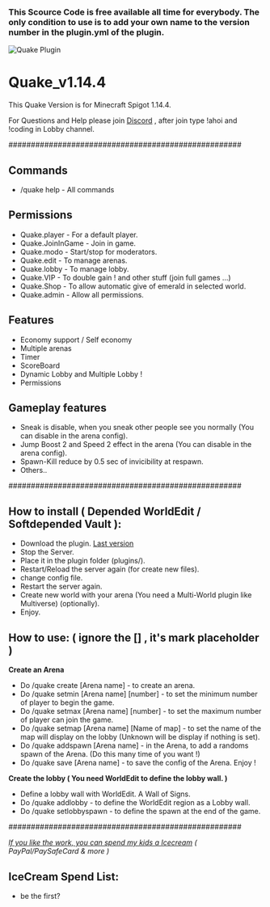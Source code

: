 ### This Scource Code is free available all time for everybody. The only condition to use is to add your own name to the version number in the plugin.yml of the plugin.

![Quake Plugin](https://media.forgecdn.net/avatars/67/696/636163107094889338.png)

# Quake_v1.14.4
This Quake Version is for Minecraft Spigot 1.14.4.

For Questions and Help please join [Discord](https://www.survival-piraten.de/discord) , after join type !ahoi and !coding in Lobby channel.

####################################################

## Commands
* /quake help - All commands

## Permissions
* Quake.player - For a default player.
* Quake.JoinInGame - Join in game.
* Quake.modo - Start/stop for moderators.
* Quake.edit - To manage arenas.
* Quake.lobby - To manage lobby.
* Quake.VIP - To double gain ! and other stuff (join full games ...)
* Quake.Shop - To allow automatic give of emerald in selected world.
* Quake.admin - Allow all permissions.

## Features
* Economy support / Self economy
* Multiple arenas
* Timer
* ScoreBoard
* Dynamic Lobby and Multiple Lobby !
* Permissions

## Gameplay features
* Sneak is disable, when you sneak other people see you normally (You can disable in the arena config).
* Jump Boost 2 and Speed 2 effect in the arena (You can disable in the arena config).
* Spawn-Kill reduce by 0.5 sec of invicibility at respawn.
* Others..

####################################################

## How to install ( Depended WorldEdit / Softdepended Vault ):
* Download the plugin. [Last version](https://www.craft-my-life.de/team/plugins)
* Stop the Server.
* Place it in the plugin folder (plugins/).
* Restart/Reload the server again (for create new files).
* change config file.
* Restart the server again.
* Create new world with your arena (You need a Multi-World plugin like Multiverse) (optionally).
* Enjoy.

## How to use: ( ignore the [] , it's mark placeholder )
**Create an Arena**
* Do /quake create [Arena name] - to create an arena.
* Do /quake setmin [Arena name] [number] - to set the minimum number of player to begin the game.
* Do /quake setmax [Arena name] [number] - to set the maximum number of player can join the game.
* Do /quake setmap [Arena name] [Name of map] - to set the name of the map will display on the lobby (Unknown will be display if nothing is set).
* Do /quake addspawn [Arena name] - in the Arena, to add a randoms spawn of the Arena. (Do this many time of you want !)
* Do /quake save [Arena name] - to save the config of the Arena. Enjoy !

**Create the lobby ( You need WorldEdit to define the lobby wall. )**
* Define a lobby wall with WorldEdit. A Wall of Signs.
* Do /quake addlobby - to define the WorldEdit region as a Lobby wall.
*  Do /quake setlobbyspawn - to define the spawn at the end of the game.

####################################################

[*If you like the work, you can spend my kids a Icecream*](https://www.tipeeestream.com/bl4ckskull666/donation)
*( PayPal/PaySafeCard & more )*

## IceCream Spend List:
* be the first?
